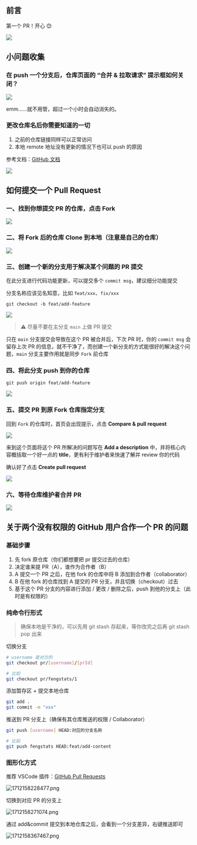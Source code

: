 ## 前言

第一个 PR！开心 😊

![](https://cdn.jsdelivr.net/gh/fengstats/blogcdn@main/2023/GitHub%20%E6%88%91%E7%9A%84%E7%AC%AC%E4%B8%80%E4%B8%AA%20PR.png)

## 小问题收集

### 在 push 一个分支后，仓库页面的 “合并 & 拉取请求” 提示框如何关闭？

![](https://cdn.jsdelivr.net/gh/fengstats/blogcdn@main/2024/GitHub%20%E5%90%88%E5%B9%B6%E6%8B%89%E5%8F%96%E8%AF%B7%E6%B1%82%E6%8F%90%E7%A4%BA%E6%A1%86.png)

emm……就不用管，超过一个小时会自动消失的。

### 更改仓库名后你需要知道的一切

1. 之前的仓库链接同样可以正常访问
2. 本地 remote 地址没有更新的情况下也可以 push 的原因

参考文档：[GitHub 文档](https://docs.github.com/zh/repositories/creating-and-managing-repositories/renaming-a-repository)

![](https://cdn.jsdelivr.net/gh/fengstats/blogcdn@main/2023/GitHub%20%E9%87%8D%E5%91%BD%E5%90%8D%E4%BB%93%E5%BA%93%E6%96%87%E6%A1%A3.png)

## 如何提交一个 Pull Request

### 一、找到你想提交 PR 的仓库，点击 Fork

![](https://cdn.jsdelivr.net/gh/fengstats/blogcdn@main/2024/GitHub%20fork%20repository.png)

### 二、将 Fork 后的仓库 Clone 到本地（注意是自己的仓库）

![](https://cdn.jsdelivr.net/gh/fengstats/blogcdn@main/2024/GitHub%20fork%20clone.png)

### 三、创建一个新的分支用于解决某个问题的 PR 提交

在此分支进行代码功能更新，可以提交多个 `commit msg`，建议细分功能提交

分支名称应该见名知意，比如 `feat/xxx`、`fix/xxx`

```shell
git checkout -b feat/add-feature
```

![](https://cdn.jsdelivr.net/gh/fengstats/blogcdn@main/2024/Git%20%E5%88%9B%E5%BB%BA%E5%88%86%E6%94%AF%E6%8F%90%E4%BA%A4%E4%BB%A3%E7%A0%81%E7%A4%BA%E8%8C%83.png)

> ⚠️ 尽量不要在主分支 `main` 上做 PR 提交

只在 `main` 分支提交会导致在这个 PR 被合并后，下次 PR 时，你的 `commit msg` 会留存上次 PR 的信息，就不干净了，而创建一个新分支的方式能很好的解决这个问题，`main` 分支主要作用就是同步 `Fork` 前仓库

### 四、将此分支 push 到你的仓库

```shell
git push origin feat/add-feature
```

![](https://cdn.jsdelivr.net/gh/fengstats/blogcdn@main/2024/Git%20branch%20push.png)

### 五、提交 PR 到原 Fork 仓库指定分支

回到 `Fork` 的仓库时，首页会出现提示，点击 **Compare & pull request**

![](https://cdn.jsdelivr.net/gh/fengstats/blogcdn@main/2024/GitHub%20%E6%AF%94%E8%BE%83%E6%88%96%E6%8F%90%E4%BA%A4%E8%AF%B7%E6%B1%82.png)

来到这个页面将这个 PR 所解决的问题写在 **Add a description** 中，并将核心内容概括取一个好一点的 **title**，更有利于维护者来快速了解并 review 你的代码

确认好了点击 **Create pull request**

![](https://cdn.jsdelivr.net/gh/fengstats/blogcdn@main/2024/GitHub%20PR%20%E9%A1%B5%E9%9D%A2%E4%BF%A1%E6%81%AF.png)

### 六、等待仓库维护者合并 PR

![](https://cdn.jsdelivr.net/gh/fengstats/blogcdn@main/2024/GitHub%20%E7%AD%89%E5%BE%85%20PR%20%E5%90%88%E5%B9%B6.png)

## 关于两个没有权限的 GitHub 用户合作一个 PR 的问题

### 基础步骤

1. 先 fork 原仓库（你们都想要把 pr 提交过去的仓库）
2. 决定谁来提 PR（A），谁作为合作者（B）
3. A 提交一个 PR 之后，在他 fork 的仓库中将 B 添加到合作者（collaborator）
4. B 在他 fork 的仓库找到 A 提交的 PR 分支，并且切换（checkout）过去
5. 基于这个 PR 分支的内容进行添加 / 更改 / 删除之后，push 到他的分支上（此时是有权限的）

### 纯命令行形式

> 确保本地是干净的，可以先用 git stash 存起来，等你改完之后再 git stash pop 出来

切换分支

```bash
# username 是对方的
git checkout pr/[username]/[prId]

# 比如
git checkout pr/fengstats/1
```

添加暂存区 + 提交本地仓库

```bash
git add .
git commit -m "xxx"
```

推送到 PR 分支上（确保有其仓库推送的权限 / Collaborator）

```bash
git push [username] HEAD:对应的分支名称

# 比如
git push fengstats HEAD:feat/add-content
```

### 图形化方式

推荐 VSCode 插件：[GitHub Pull Requests](https://marketplace.visualstudio.com/items?itemName=GitHub.vscode-pull-request-github)

![1712158228477.png](https://cdn.jsdelivr.net/gh/fengstats/blogcdn@main/2024/VSCode%20GitHub%20Pull%20Requests.png)

切换到对应 PR 的分支上

![1712158271074.png](https://cdn.jsdelivr.net/gh/fengstats/blogcdn@main/2024/VSCode%20GitHub%20Pull.png)

通过 add&commit 提交到本地仓库之后，会看到一个分支差异，右键推送即可

![1712158367467.png](https://cdn.jsdelivr.net/gh/fengstats/blogcdn@main/2024/1712158367467.png)
